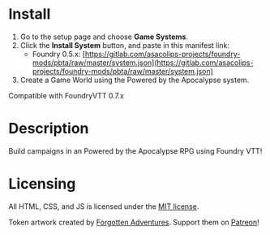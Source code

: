 # Install

1. Go to the setup page and choose **Game Systems**.
2. Click the **Install System** button, and paste in this manifest link:
    * Foundry 0.5.x: [https://gitlab.com/asacolips-projects/foundry-mods/pbta/raw/master/system.json](https://gitlab.com/asacolips-projects/foundry-mods/pbta/raw/master/system.json)
3. Create a Game World using the Powered by the Apocalypse system.

Compatible with FoundryVTT 0.7.x

# Description

Build campaigns in an Powered by the Apocalypse RPG using Foundry VTT!

# Licensing

All HTML, CSS, and JS is licensed under the [MIT license](https://gitlab.com/asacolips-projects/foundry-mods/dungeonworld/-/raw/master/LICENSE.txt).

Token artwork created by [Forgotten Adventures](https://www.forgotten-adventures.net/). Support them on [Patreon](https://www.patreon.com/forgottenadventures)!